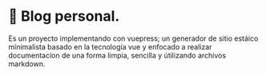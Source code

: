 # 📄 Blog personal. 

Es un proyecto implementando con vuepress; un generador de sitio estáico minimalista basado en la tecnología vue  y enfocado a realizar documentacíon de una forma limpia, sencilla y útilizando archivos markdown.

